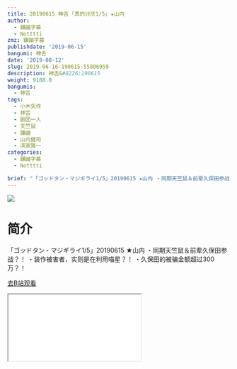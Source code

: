 ```yaml
---
title: 20190615 神舌 ｢真的讨厌1/5｣ ★山内
author:
  - 鎌鼬字幕
  - Notttti
zmz: 鎌鼬字幕
publishdate: '2019-06-15'
bangumi: 神舌
date: '2019-08-12'
slug: 2019-06-16-190615-55806959
description: 神舌&#8226;190615
weight: 9188.0
bangumis:
  - 神舌
tags:
  - 小木矢作
  - 神舌
  - 剧团一人
  - 天竺鼠
  - 镰鼬
  - 山内健司
  - 滨家隆一
categories:
  - 鎌鼬字幕
  - Notttti

brief: "「ゴッドタン・マジギライ1/5」20190615 ★山内 ・同期天竺鼠＆前辈久保田参战？！ ・装作被害者，实则是在利用喵星？！ ・久保田的被骗金额超过300万？！"
---
```

![](https://raw.githubusercontent.com/tcgriffith/owaraisite/master/static/tmpimg/cb82508628b1fb8592df9a35b4279604aa3ee8b6.jpg.480.jpg)
# 简介  
「ゴッドタン・マジギライ1/5」20190615 ★山内
・同期天竺鼠＆前辈久保田参战？！
・装作被害者，实则是在利用喵星？！
・久保田的被骗金额超过300万？！  

[去B站观看](https://www.bilibili.com/video/av55806959/)
<div class ="resp-container"><iframe class="testiframe" src="//player.bilibili.com/player.html?aid=55806959"", scrolling="no", allowfullscreen="true" > </iframe></div> 
